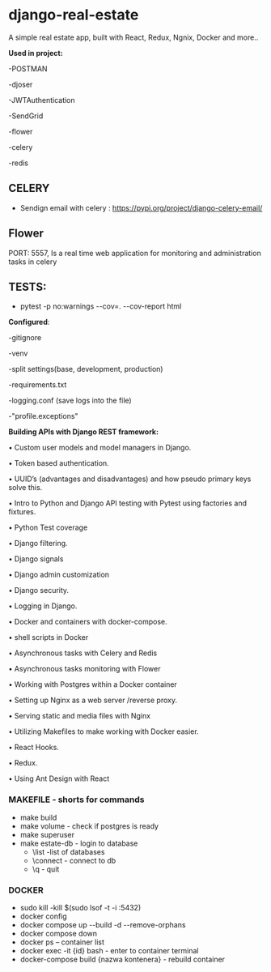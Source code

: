 
# django-real-estate

A simple real estate app, built with React, Redux, Ngnix, Docker and more.. 

<b>Used in project:</b>

-POSTMAN 

-djoser

-JWTAuthentication

-SendGrid

-flower

-celery

-redis


## CELERY
- Sendign email with celery : https://pypi.org/project/django-celery-email/
## Flower
 PORT: 5557, Is a real time web application for monitoring and administration tasks in celery
 
 
## TESTS: 
 -  pytest -p no:warnings --cov=. --cov-report html



<b>Configured</b>:

 -gitignore
	
-venv
 
 -split settings(base, development, production)
 
 -requirements.txt
 
 -logging.conf (save logs into the file)
 
 -"profile.exceptions"
 
	
	

 <b>Building APIs with Django REST framework:</b>

• Custom user models and model managers in Django.

• Token based authentication.

• UUID’s (advantages and disadvantages) and how pseudo primary keys solve this.

• Intro to Python and Django API testing with Pytest using factories and fixtures.

• Python Test coverage 

• Django filtering.

• Django signals

• Django admin customization

• Django security.

• Logging in Django.

• Docker and containers with docker-compose.

• shell scripts in Docker

• Asynchronous tasks with Celery and Redis

• Asynchronous tasks monitoring with Flower

• Working with Postgres within a Docker container 

• Setting up Nginx as a web server /reverse proxy.

• Serving static and media files with Nginx

• Utilizing Makefiles to make working with Docker easier.

• React Hooks.

• Redux.

• Using Ant Design with React

### MAKEFILE - shorts for commands

- make build
- make volume - check if postgres is ready
- make superuser 
- make estate-db - login to database
 	- \list -list of databases
 	- \connect - connect to db
 	- \q - quit
 

### DOCKER
-  sudo kill -kill $(sudo lsof -t -i :5432)
-  docker config
-  docker compose up --build -d --remove-orphans
-  docker compose down
-  docker ps – container list 
-  docker exec -it {id} bash  - enter to container terminal
-  docker-compose build {nazwa kontenera}  - rebuild container



